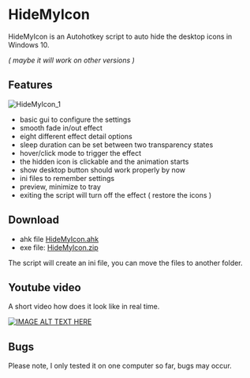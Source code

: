 # HideMyIcon

HideMyIcon is an Autohotkey script to auto hide the desktop icons in Windows 10.

*( maybe it will work on other versions )*

## Features

![HideMyIcon_1](https://user-images.githubusercontent.com/105103590/169664466-30dcdc57-1281-4bfb-9d3e-17693c1f7cf6.PNG)

- basic gui to configure the settings
- smooth fade in/out effect
- eight different effect detail options
- sleep duration can be set between two transparency states
- hover/click mode to trigger the effect
- the hidden icon is clickable and the animation starts
- show desktop button should work properly by now
- ini files to remember settings
- preview, minimize to tray
- exiting the script will turn off the effect ( restore the icons )

## Download

- ahk file  [HideMyIcon.ahk](https://github.com/bceenaeiklmr/HideMyIcon/blob/main/HideMyIcon.ahk)
- exe file: [HideMyIcon.zip](https://github.com/bceenaeiklmr/HideMyIcon/files/8749432/HideMyIcon.zip)

The script will create an ini file, you can move the files to another folder.

## Youtube video

A short video how does it look like in real time.

[![IMAGE ALT TEXT HERE](https://img.youtube.com/vi/uZNI1G8OB9M/0.jpg)](https://www.youtube.com/watch?v=uZNI1G8OB9M)

## Bugs

Please note, I only tested it on one computer so far, bugs may occur.
